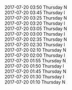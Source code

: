 2017-07-20 03:50 Thursday  N  
2017-07-20 03:45 Thursday  I  
2017-07-20 03:25 Thursday  N  
2017-07-20 03:20 Thursday  I  
2017-07-20 03:05 Thursday  N  
2017-07-20 03:00 Thursday  I  
2017-07-20 02:35 Thursday  N  
2017-07-20 02:30 Thursday  I  
2017-07-20 02:10 Thursday  N  
2017-07-20 02:00 Thursday  I  
2017-07-20 01:55 Thursday  N  
2017-07-20 01:50 Thursday  I  
2017-07-20 01:45 Thursday  N  
2017-07-20 01:30 Thursday  I  
2017-07-20 01:10 Thursday  N  

